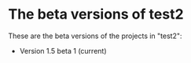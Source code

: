 # The beta versions of test2
These are the beta versions of the projects in "test2":

- Version 1.5 beta 1 (current)
